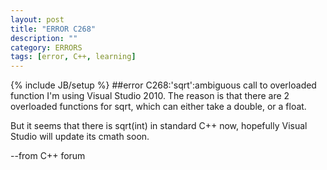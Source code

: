```yaml
---
layout: post
title: "ERROR C268"
description: ""
category: ERRORS
tags: [error, C++, learning]
---
```

{% include JB/setup %}
##error C268:'sqrt':ambiguous call to overloaded function
I'm using Visual Studio 2010. The reason is that there are 2 overloaded functions for sqrt, which can either take a double, or a float.

But it seems that there is sqrt(int) in standard C++ now, hopefully Visual Studio will update its cmath soon. 

--from C++ forum

